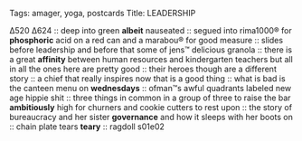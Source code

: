Tags: amager, yoga, postcards
Title: LEADERSHIP
  
∆520 ∆624 :: deep into green **albeit** nauseated :: segued into rima1000® for **phosphoric** acid on a red can and a marabou® for good measure :: slides before leadership and before that some of jens™ delicious granola :: there is a great **affinity** between human resources and kindergarten teachers but all in all the ones here are pretty good :: their heroes though are a different story :: a chief that really inspires now that is a good thing :: what is bad is the canteen menu on **wednesdays** :: ofman™s awful quadrants labeled new age hippie shit :: three things in common in a group of three to raise the bar **ambitiously** high for churners and cookie cutters to rest upon :: the story of bureaucracy and her sister **governance** and how it sleeps with her boots on :: chain plate tears **teary** :: ragdoll s01e02  
